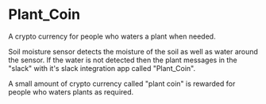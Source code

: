 # Plant_Coin
A crypto currency for people who waters a plant when needed.

Soil moisture sensor detects the moisture of the soil as well as water around the sensor. If the water is not detected then the plant messages in the "slack" with it's slack integration app called "Plant_Coin".

A small amount of crypto currency called "plant coin" is rewarded for people who waters plants as required. 
